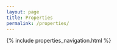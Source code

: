 ```yaml
---
layout: page
title: Properties
permalink: /properties/
---
```


{% include properties_navigation.html %}